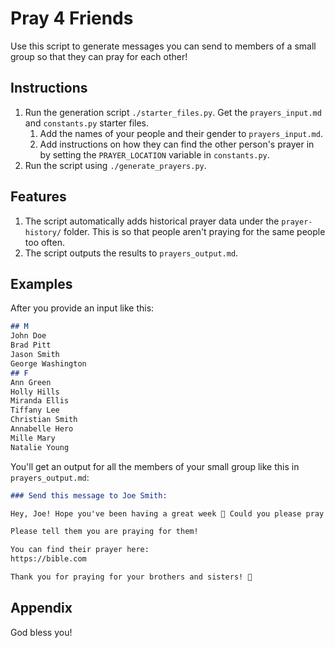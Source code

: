 # Pray 4 Friends

Use this script to generate messages you can send to members of a small group so that they can pray for each other!

## Instructions

1. Run the generation script `./starter_files.py`. Get the `prayers_input.md` and `constants.py` starter files.
    1. Add the names of your people and their gender to `prayers_input.md`.
    1. Add instructions on how they can find the other person's prayer in by setting the `PRAYER_LOCATION` variable in `constants.py`.
1. Run the script using `./generate_prayers.py`.

## Features

1. The script automatically adds historical prayer data under the `prayer-history/` folder. This is so that people aren't praying for the same people too often.
1. The script outputs the results to `prayers_output.md`.

## Examples

After you provide an input like this:

```markdown
## M
John Doe
Brad Pitt
Jason Smith
George Washington
## F
Ann Green
Holly Hills
Miranda Ellis
Tiffany Lee
Christian Smith
Annabelle Hero
Mille Mary
Natalie Young
```

You'll get an output for all the members of your small group like this in `prayers_output.md`:

```markdown
### Send this message to Joe Smith:

Hey, Joe! Hope you've been having a great week 🙂 Could you please pray for Johnny Cash at least once this week?

Please tell them you are praying for them!

You can find their prayer here:
https://bible.com

Thank you for praying for your brothers and sisters! 🙂
```

## Appendix

God bless you!
